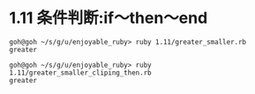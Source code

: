 # 1.11 条件判断:if〜then〜end

```
goh@goh ~/s/g/u/enjoyable_ruby> ruby 1.11/greater_smaller.rb
greater
```

```
goh@goh ~/s/g/u/enjoyable_ruby> ruby 1.11/greater_smaller_cliping_then.rb
greater
```

